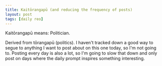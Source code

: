 ```yaml
---
title: Kaitōrangapū (and reducing the frequency of posts)
layout: post
tags: [daily reo]
---
```


Kaitōrangapū means: Politician.

Derived from tōrangapū (politics). I haven't tracked down a good way to segue to anything I want to post about on this one today, so I'm not going to. Posting every day is also a lot, so I'm going to slow that down and only post on days where the daily prompt inspires something interesting.
